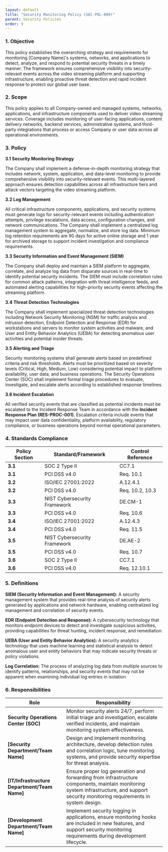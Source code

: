 ```yaml
---
layout: default
title: "Security Monitoring Policy (SEC-POL-009)"
parent: Security Policies
order: 9
---
```


### 1. Objective

This policy establishes the overarching strategy and requirements for monitoring [Company Name]'s systems, networks, and applications to detect, analyze, and respond to potential security threats in a timely manner. The framework ensures comprehensive visibility into security-relevant events across the video streaming platform and supporting infrastructure, enabling proactive threat detection and rapid incident response to protect our global user base.

### 2. Scope

This policy applies to all Company-owned and managed systems, networks, applications, and infrastructure components used to deliver video streaming services. Coverage includes monitoring of user-facing applications, content delivery networks, backend services, administrative systems, and third-party integrations that process or access Company or user data across all operational environments.

### 3. Policy

**3.1 Security Monitoring Strategy**

The Company shall implement a defense-in-depth monitoring strategy that includes network, system, application, and data-level monitoring to provide comprehensive visibility into security-relevant events. This multi-layered approach ensures detection capabilities across all infrastructure tiers and attack vectors targeting the video streaming platform.

**3.2 Log Management**

All critical infrastructure components, applications, and security systems must generate logs for security-relevant events including authentication attempts, privilege escalations, data access, configuration changes, and network communications. The Company shall implement a centralized log management system to aggregate, normalize, and store log data. Minimum log retention requirements are 90 days for active online storage and 1 year for archived storage to support incident investigation and compliance requirements.

**3.3 Security Information and Event Management (SIEM)**

The Company shall deploy and maintain a SIEM platform to aggregate, correlate, and analyze log data from disparate sources in real-time to identify potential security incidents. The SIEM must include correlation rules for common attack patterns, integration with threat intelligence feeds, and automated alerting capabilities for high-priority security events affecting the streaming platform.

**3.4 Threat Detection Technologies**

The Company shall implement specialized threat detection technologies including Network Security Monitoring (NSM) for traffic analysis and intrusion detection, Endpoint Detection and Response (EDR) for workstations and servers to monitor system activities and malware, and User and Entity Behavior Analytics (UEBA) for detecting anomalous user activities and potential insider threats.

**3.5 Alerting and Triage**

Security monitoring systems shall generate alerts based on predefined criteria and risk thresholds. Alerts must be prioritized based on severity levels (Critical, High, Medium, Low) considering potential impact to platform availability, user data, and business operations. The Security Operations Center (SOC) shall implement formal triage procedures to evaluate, investigate, and escalate alerts according to established response timelines.

**3.6 Incident Escalation**

All verified security events that are classified as potential incidents must be escalated to the Incident Response Team in accordance with the **Incident Response Plan (RES-PROC-001)**. Escalation criteria include events that may impact user data confidentiality, platform availability, regulatory compliance, or business operations beyond normal operational parameters.

### 4. Standards Compliance

| **Policy Section** | **Standard/Framework** | **Control Reference** |
| --- | --- | --- |
| **3.1** | SOC 2 Type II | CC7.1 |
| **3.1** | PCI DSS v4.0 | Req. 10.1 |
| **3.2** | ISO/IEC 27001:2022 | A.12.4.1 |
| **3.2** | PCI DSS v4.0 | Req. 10.2, 10.3 |
| **3.3** | NIST Cybersecurity Framework | DE.CM-1 |
| **3.3** | PCI DSS v4.0 | Req. 10.6 |
| **3.4** | ISO/IEC 27001:2022 | A.12.4.3 |
| **3.4** | PCI DSS v4.0 | Req. 11.5 |
| **3.5** | NIST Cybersecurity Framework | DE.AE-2 |
| **3.5** | PCI DSS v4.0 | Req. 10.7 |
| **3.6** | SOC 2 Type II | CC7.1 |
| **3.6** | PCI DSS v4.0 | Req. 12.10.1 |

### 5. Definitions

**SIEM (Security Information and Event Management):** A security management system that provides real-time analysis of security alerts generated by applications and network hardware, enabling centralized log management and correlation of security events.

**EDR (Endpoint Detection and Response):** A cybersecurity technology that monitors endpoint devices to detect and investigate suspicious activities, providing capabilities for threat hunting, incident response, and remediation.

**UEBA (User and Entity Behavior Analytics):** A security analytics technology that uses machine learning and statistical analysis to detect anomalous user and entity behaviors that may indicate security threats or policy violations.

**Log Correlation:** The process of analyzing log data from multiple sources to identify patterns, relationships, and security events that may not be apparent when examining individual log entries in isolation.

### 6. Responsibilities

| **Role** | **Responsibility** |
| -------- | -------- |
| **Security Operations Center (SOC)** | Monitor security alerts 24/7, perform initial triage and investigation, escalate verified incidents, and maintain monitoring system effectiveness. |
| **[Security Department/Team Name]** | Design and implement monitoring architecture, develop detection rules and correlation logic, tune monitoring systems, and provide security expertise for threat analysis. |
| **[IT/Infrastructure Department/Team Name]** | Ensure proper log generation and forwarding from infrastructure components, maintain monitoring system infrastructure, and support security monitoring requirements in system design. |
| **[Development Department/Team Name]** | Implement security logging in applications, ensure monitoring hooks are included in new features, and support security monitoring requirements during development lifecycle. |
